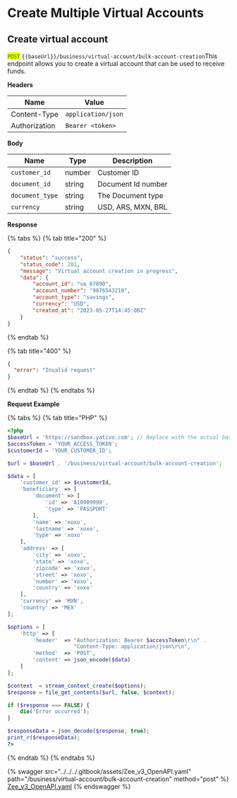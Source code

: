 # Create Multiple Virtual Accounts

## Create virtual account

<mark style="color:green;">`POST`</mark> `{{baseUrl}}/business/virtual-account/bulk-account-creation`This endpoint allows you to create a virtual account that can be used to receive funds.

**Headers**

| Name          | Value              |
| ------------- | ------------------ |
| Content-Type  | `application/json` |
| Authorization | `Bearer <token>`   |

**Body**

| Name            | Type   | Description        |
| --------------- | ------ | ------------------ |
| `customer_id`   | number | Customer ID        |
| `document_id`   | string | Document Id number |
| `document_type` | string | The Document type  |
| `currency`      | string | USD, ARS, MXN, BRL |

**Response**

{% tabs %}
{% tab title="200" %}
```json
{
    "status": "success",
    "status_code": 201,
    "message": "Virtual account creation in progress",
    "data": {
        "account_id": "va_67890",
        "account_number": "9876543210",
        "account_type": "savings",
        "currency": "USD",
        "created_at": "2023-05-27T14:45:00Z"
    }
}

```
{% endtab %}

{% tab title="400" %}
```json
{
  "error": "Invalid request"
}
```
{% endtab %}
{% endtabs %}

**Request Example**



{% tabs %}
{% tab title="PHP" %}
```php
<?php
$baseUrl = 'https://sandbox.yativo.com'; // Replace with the actual base URL
$accessToken = 'YOUR_ACCESS_TOKEN';
$customerId = 'YOUR_CUSTOMER_ID';

$url = $baseUrl . '/business/virtual-account/bulk-account-creation';

$data = [
    'customer_id' => $customerId,
    'beneficiary' => [
        'document' => [
            'id' => 'A10909999',
            'type' => 'PASSPORT'
        ],
        'name' => 'xoxo',
        'lastname' => 'xoxo',
        'type' => 'xoxo'
    ],
    'address' => [
        'city' => 'xoxo',
        'state' => 'xoxo',
        'zipcode' => 'xoxo',
        'street' => 'xoxo',
        'number' => 'xoxo',
        'country' => 'xoxo'
    ],
    'currency' => 'MXN',
    'country' => 'MEX'
];

$options = [
    'http' => [
        'header'  => "Authorization: Bearer $accessToken\r\n" .
                     "Content-Type: application/json\r\n",
        'method'  => 'POST',
        'content' => json_encode($data)
    ]
];

$context  = stream_context_create($options);
$response = file_get_contents($url, false, $context);

if ($response === FALSE) {
    die('Error occurred');
}

$responseData = json_decode($response, true);
print_r($responseData);
?>

```
{% endtab %}
{% endtabs %}

{% swagger src="../../../.gitbook/assets/Zee_v3_OpenAPI.yaml" path="/business/virtual-account/bulk-account-creation" method="post" %}
[Zee_v3_OpenAPI.yaml](../../../.gitbook/assets/Zee_v3_OpenAPI.yaml)
{% endswagger %}
